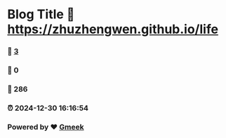 # Blog Title :link: https://zhuzhengwen.github.io/life 
### :page_facing_up: [3](https://zhuzhengwen.github.io/life/tag.html) 
### :speech_balloon: 0 
### :hibiscus: 286 
### :alarm_clock: 2024-12-30 16:16:54 
### Powered by :heart: [Gmeek](https://github.com/Meekdai/Gmeek)
